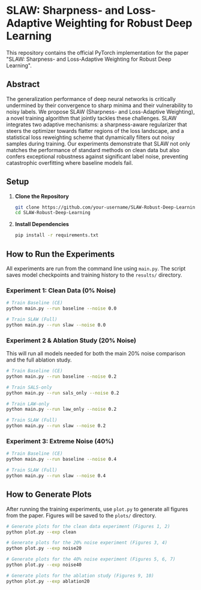 # SLAW: Sharpness- and Loss-Adaptive Weighting for Robust Deep Learning

This repository contains the official PyTorch implementation for the paper "SLAW: Sharpness- and Loss-Adaptive Weighting for Robust Deep Learning".

## Abstract

The generalization performance of deep neural networks is critically undermined by their convergence to sharp minima and their vulnerability to noisy labels. We propose SLAW (Sharpness- and Loss-Adaptive Weighting), a novel training algorithm that jointly tackles these challenges. SLAW integrates two adaptive mechanisms: a sharpness-aware regularizer that steers the optimizer towards flatter regions of the loss landscape, and a statistical loss reweighting scheme that dynamically filters out noisy samples during training. Our experiments demonstrate that SLAW not only matches the performance of standard methods on clean data but also confers exceptional robustness against significant label noise, preventing catastrophic overfitting where baseline models fail.

## Setup

1.  **Clone the Repository**
    ```bash
    git clone https://github.com/your-username/SLAW-Robust-Deep-Learning.git
    cd SLAW-Robust-Deep-Learning
    ```

2.  **Install Dependencies**
    ```bash
    pip install -r requirements.txt
    ```

## How to Run the Experiments

All experiments are run from the command line using `main.py`. The script saves model checkpoints and training history to the `results/` directory.

### Experiment 1: Clean Data (0% Noise)

```bash
# Train Baseline (CE)
python main.py --run baseline --noise 0.0

# Train SLAW (Full)
python main.py --run slaw --noise 0.0
```

### Experiment 2 & Ablation Study (20% Noise)

This will run all models needed for both the main 20% noise comparison and the full ablation study.

```bash
# Train Baseline (CE)
python main.py --run baseline --noise 0.2

# Train SALS-only
python main.py --run sals_only --noise 0.2

# Train LAW-only
python main.py --run law_only --noise 0.2

# Train SLAW (Full)
python main.py --run slaw --noise 0.2
```

### Experiment 3: Extreme Noise (40%)

```bash
# Train Baseline (CE)
python main.py --run baseline --noise 0.4

# Train SLAW (Full)
python main.py --run slaw --noise 0.4
```

## How to Generate Plots

After running the training experiments, use `plot.py` to generate all figures from the paper. Figures will be saved to the `plots/` directory.

```bash
# Generate plots for the clean data experiment (Figures 1, 2)
python plot.py --exp clean

# Generate plots for the 20% noise experiment (Figures 3, 4)
python plot.py --exp noise20

# Generate plots for the 40% noise experiment (Figures 5, 6, 7)
python plot.py --exp noise40

# Generate plots for the ablation study (Figures 9, 10)
python plot.py --exp ablation20
```
